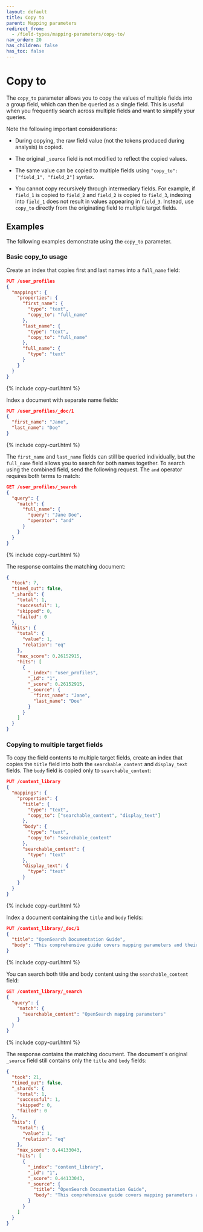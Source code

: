 ```yaml
---
layout: default
title: Copy to
parent: Mapping parameters
redirect_from:
  - /field-types/mapping-parameters/copy-to/
nav_order: 20
has_children: false
has_toc: false
---
```


# Copy to

The `copy_to` parameter allows you to copy the values of multiple fields into a group field, which can then be queried as a single field. This is useful when you frequently search across multiple fields and want to simplify your queries.

Note the following important considerations:

- During copying, the raw field value (not the tokens produced during analysis) is copied.

- The original `_source` field is not modified to reflect the copied values.

- The same value can be copied to multiple fields using `"copy_to": ["field_1", "field_2"]` syntax.

- You cannot copy recursively through intermediary fields. For example, if `field_1` is copied to `field_2` and `field_2` is copied to `field_3`, indexing into `field_1` does not result in values appearing in `field_3`. Instead, use `copy_to` directly from the originating field to multiple target fields.

## Examples

The following examples demonstrate using the `copy_to` parameter.

### Basic copy_to usage

Create an index that copies first and last names into a `full_name` field:

```json
PUT /user_profiles
{
  "mappings": {
    "properties": {
      "first_name": {
        "type": "text",
        "copy_to": "full_name"
      },
      "last_name": {
        "type": "text",
        "copy_to": "full_name"
      },
      "full_name": {
        "type": "text"
      }
    }
  }
}
```
{% include copy-curl.html %}

Index a document with separate name fields:

```json
PUT /user_profiles/_doc/1
{
  "first_name": "Jane",
  "last_name": "Doe"
}
```
{% include copy-curl.html %}

The `first_name` and `last_name` fields can still be queried individually, but the `full_name` field allows you to search for both names together. To search using the combined field, send the following request. The `and` operator requires both terms to match:

```json
GET /user_profiles/_search
{
  "query": {
    "match": {
      "full_name": {
        "query": "Jane Doe",
        "operator": "and"
      }
    }
  }
}
```
{% include copy-curl.html %}

The response contains the matching document:

```json
{
  "took": 7,
  "timed_out": false,
  "_shards": {
    "total": 1,
    "successful": 1,
    "skipped": 0,
    "failed": 0
  },
  "hits": {
    "total": {
      "value": 1,
      "relation": "eq"
    },
    "max_score": 0.26152915,
    "hits": [
      {
        "_index": "user_profiles",
        "_id": "1",
        "_score": 0.26152915,
        "_source": {
          "first_name": "Jane",
          "last_name": "Doe"
        }
      }
    ]
  }
}
```

### Copying to multiple target fields

To copy the field contents to multiple target fields, create an index that copies the `title` field into both the `searchable_content` and `display_text` fields. The `body` field is copied only to `searchable_content`:

```json
PUT /content_library
{
  "mappings": {
    "properties": {
      "title": {
        "type": "text",
        "copy_to": ["searchable_content", "display_text"]
      },
      "body": {
        "type": "text",
        "copy_to": "searchable_content"
      },
      "searchable_content": {
        "type": "text"
      },
      "display_text": {
        "type": "text"
      }
    }
  }
}
```
{% include copy-curl.html %}

Index a document containing the `title` and `body` fields:

```json
PUT /content_library/_doc/1
{
  "title": "OpenSearch Documentation Guide",
  "body": "This comprehensive guide covers mapping parameters and their usage in OpenSearch."
}
```
{% include copy-curl.html %}

You can search both title and body content using the `searchable_content` field:

```json
GET /content_library/_search
{
  "query": {
    "match": {
      "searchable_content": "OpenSearch mapping parameters"
    }
  }
}
```
{% include copy-curl.html %}

The response contains the matching document. The document's original `_source` field still contains only the `title` and `body` fields:

```json
{
  "took": 21,
  "timed_out": false,
  "_shards": {
    "total": 1,
    "successful": 1,
    "skipped": 0,
    "failed": 0
  },
  "hits": {
    "total": {
      "value": 1,
      "relation": "eq"
    },
    "max_score": 0.44133043,
    "hits": [
      {
        "_index": "content_library",
        "_id": "1",
        "_score": 0.44133043,
        "_source": {
          "title": "OpenSearch Documentation Guide",
          "body": "This comprehensive guide covers mapping parameters and their usage in OpenSearch."
        }
      }
    ]
  }
}
```